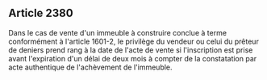 Article 2380
----
Dans le cas de vente d'un immeuble à construire conclue à terme conformément à
l'article 1601-2, le privilège du vendeur ou celui du prêteur de deniers prend
rang à la date de l'acte de vente si l'inscription est prise avant l'expiration
d'un délai de deux mois à compter de la constatation par acte authentique de
l'achèvement de l'immeuble.
